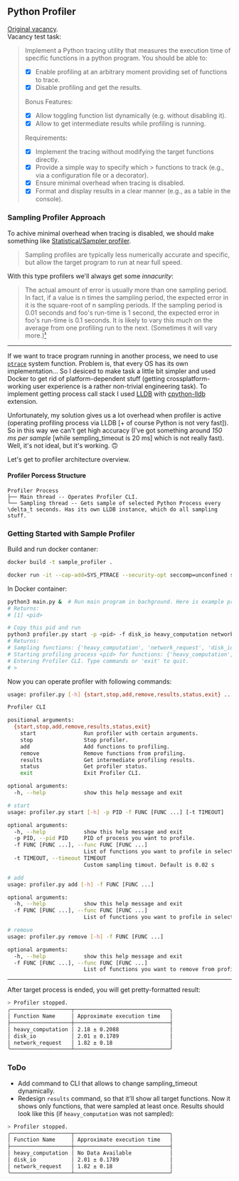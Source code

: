 ## Python Profiler

[Original vacancy](https://internship.jetbrains.com/projects/1623).  
Vacancy test task:  

> Implement a Python tracing utility that measures the execution time of specific functions in a python program. You should be able to:
> - [x] Enable profiling at an arbitrary moment providing set of functions to trace.
> - [x] Disable profiling and get the results.
>
> Bonus Features:  
> - [x] Allow toggling function list dynamically (e.g. without disabling it).  
> - [x] Allow to get intermediate results while profiling is running.
> 
> Requirements:  
> - [x] Implement the tracing without modifying the target functions directly.  
> - [x] Provide a simple way to specify which > functions to track (e.g., via a configuration file or a decorator).  
> - [x] Ensure minimal overhead when tracing is disabled.  
> - [x] Format and display results in a clear manner (e.g., as a table in the console).


### Sampling Profiler Approach
To achive minimal overhead when tracing is disabled, we should make something like [Statistical/Sampler profiler](https://en.wikipedia.org/wiki/Profiling_(computer_programming)#Statistical_profilers).

> Sampling profiles are typically less numerically accurate and specific, but allow the target program to run at near full speed.

With this type profilers we'll always get some *innacurity*:

> The actual amount of error is usually more than one sampling period. In fact, if a value is n times the sampling period, the expected error in it is the square-root of n sampling periods. If the sampling period is 0.01 seconds and foo's run-time is 1 second, the expected error in foo's run-time is 0.1 seconds. It is likely to vary this much on the average from one profiling run to the next. (Sometimes it will vary more.)[¹](https://web.archive.org/web/20120529075000/http://www.cs.utah.edu/dept/old/texinfo/as/gprof.html#:~:text=The%20actual%20amount,will%20vary%20more.)

---

If we want to trace program running in another process, we need to use [`ptrace`](https://en.wikipedia.org/wiki/Ptrace) system function. Problem is, that every OS has its own implementation... So I desiced to make task a little bit simpler and used Docker to get rid of platform-dependent stuff (getting crossplatform-working user experience is a rather non-trivial engineering task). To implement getting process call stack I used [LLDB](https://lldb.llvm.org/) with [cpython-lldb](https://github.com/malor/cpython-lldb) extension.  

Unfortunately, my solution gives us a lot overhead when profiler is active (operating profiling process via LLDB [+ of course Python is not very fast]). So in this way we can't get high accuracy (I've got something around *150 ms per sample* [while sempling_timeout is 20 ms] which is not really fast).  
Well, it's not ideal, but it's working. 🙃

Let's get to profiler architecture overview.

#### Profiler Porcess Structure
```
Profiler Process
├── Main thread -- Operates Profiler CLI.
└── Sampling thread -- Gets sample of selected Python Process every \delta_t seconds. Has its own LLDB instance, which do all sampling stuff.
```

### Getting Started with Sample Profiler
Build and run docker contaner:
```bash
docker build -t sample_profiler .

docker run -it --cap-add=SYS_PTRACE --security-opt seccomp=unconfined sample_profiler
```

In Docker container:
```bash
python3 main.py &  # Run main program in bachground. Here is example program.
# Returns:
# [1] <pid>

# Copy this pid and run
python3 profiler.py start -p <pid> -f disk_io heavy_computation network_request
# Returns:
# Sampling functions: {'heavy_computation', 'network_request', 'disk_io'}
# Starting profiling process <pid> for functions: {'heavy_computation', 'network_request', 'disk_io'}
# Entering Profiler CLI. Type commands or 'exit' to quit.
# > 
```

Now you can operate profiler with following commands:
```bash
usage: profiler.py [-h] {start,stop,add,remove,results,status,exit} ...

Profiler CLI

positional arguments:
  {start,stop,add,remove,results,status,exit}
    start               Run profiler with certain arguments.
    stop                Stop profiler.
    add                 Add functions to profiling.
    remove              Remove functions from profiling.
    results             Get intermediate profiling results.
    status              Get profiler status.
    exit                Exit Profiler CLI.

optional arguments:
  -h, --help            show this help message and exit
```

```bash
# start
usage: profiler.py start [-h] -p PID -f FUNC [FUNC ...] [-t TIMEOUT]

optional arguments:
  -h, --help            show this help message and exit
  -p PID, --pid PID     PID of process you want to profile.
  -f FUNC [FUNC ...], --func FUNC [FUNC ...]
                        List of functions you want to profile in selected Python process.
  -t TIMEOUT, --timeout TIMEOUT
                        Custom sampling timout. Default is 0.02 s
```

```bash
# add
usage: profiler.py add [-h] -f FUNC [FUNC ...]

optional arguments:
  -h, --help            show this help message and exit
  -f FUNC [FUNC ...], --func FUNC [FUNC ...]
                        List of functions you want to profile in selected Python process.
```

```bash
# remove
usage: profiler.py remove [-h] -f FUNC [FUNC ...]

optional arguments:
  -h, --help            show this help message and exit
  -f FUNC [FUNC ...], --func FUNC [FUNC ...]
                        List of functions you want to remove from profiling in selected Python process.
```

---

After target process is ended, you will get pretty-formatted result:
```bash
> Profiler stopped.
╭───────────────────┬──────────────────────────────╮
│ Function Name     │ Approximate execution time   │
├───────────────────┼──────────────────────────────┤
│ heavy_computation │ 2.18 ± 0.2088                │
│ disk_io           │ 2.01 ± 0.1789                │
│ network_request   │ 1.82 ± 0.18                  │
╰───────────────────┴──────────────────────────────╯
```

### ToDo
- Add command to CLI that allows to change sampling_timeout dynamically.
- Redesign `results` command, so that it'll show all target functions. Now it shows only functions, that were sampled at least once. Results should look like this (if `heavy_computation` was not sampled):
```bash
> Profiler stopped.
╭───────────────────┬──────────────────────────────╮
│ Function Name     │ Approximate execution time   │
├───────────────────┼──────────────────────────────┤
│ heavy_computation │ No Data Available            │
│ disk_io           │ 2.01 ± 0.1789                │
│ network_request   │ 1.82 ± 0.18                  │
╰───────────────────┴──────────────────────────────╯
```
